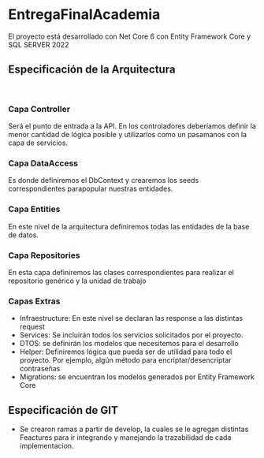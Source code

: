 # EntregaFinalAcademia
El proyecto está desarrollado con Net Core 6 con Entity Framework Core y SQL SERVER 2022
​
## **Especificación de la Arquitectura**
​
### **Capa Controller**
Será el punto de entrada a la API. En los controladores deberíamos definir la menor cantidad de lógica posible y utilizarlos como un pasamanos con la capa de servicios.
​
### **Capa DataAccess**
Es donde definiremos el DbContext y crearemos los seeds correspondientes parapopular nuestras entidades.
​
### **Capa Entities**
En este nivel de la arquitectura definiremos todas las entidades de la base de datos.
​
### **Capa Repositories**
En esta capa definiremos las clases correspondientes para realizar el repositorio genérico y la unidad de trabajo

### **Capas Extras**
* Infraestructure: ​En este nivel se declaran las response a las distintas request
*	Services: Se incluirán todos los servicios solicitados por el proyecto.
*	DTOS: se definirán los modelos que necesitemos para el desarrollo
*	Helper: Definiremos lógica que pueda ser de utilidad para todo el proyecto. Por ejemplo, algún método para encriptar/desencriptar contraseñas
*	Migrations: se encuentran los modelos generados por Entity Framework Core
​
## **Especificación de GIT**

* Se crearon ramas a partir de develop, la cuales se le agregan distintas Feactures para ir integrando y manejando la trazabilidad de cada implementacion.
